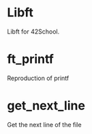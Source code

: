 # Libft
Libft for 42School.
# ft_printf
Reproduction of printf
# get_next_line
Get the next line of the file
